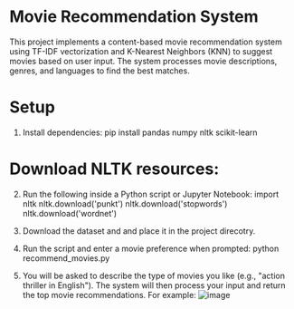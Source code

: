 # Movie Recommendation System
This project implements a content-based movie recommendation system using TF-IDF vectorization and K-Nearest Neighbors (KNN) to suggest movies based on user input. The system processes movie descriptions, genres, and languages to find the best matches.

# Setup
1. Install dependencies:
pip install pandas numpy nltk scikit-learn

# Download NLTK resources:
2. Run the following inside a Python script or Jupyter Notebook:
import nltk
nltk.download('punkt')
nltk.download('stopwords')
nltk.download('wordnet')

3. Download the dataset and and place it in the project direcotry.

4. Run the script and enter a movie preference when prompted:
   python recommend_movies.py
   
5. You will be asked to describe the type of movies you like (e.g., "action thriller in English"). The system will then process your input and return the top movie recommendations.
For example: 
![image](https://github.com/user-attachments/assets/c515b00a-02cd-42ca-8b9e-f788b1f0d459)







